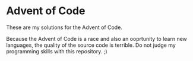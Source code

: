 # Advent of Code

These are my solutions for the Advent of Code.

Because the Advent of Code is a race and also an ooprtunity to learn new languages, the quality of the source code is terrible. Do not judge my programming skills with this repository. ;)